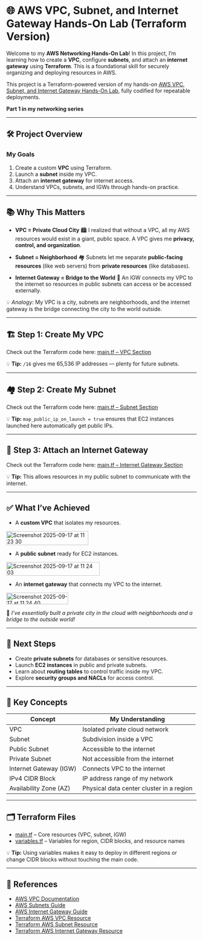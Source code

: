 # 🌐 AWS VPC, Subnet, and Internet Gateway Hands-On Lab (Terraform Version)

Welcome to my **AWS Networking Hands-On Lab**! In this project, I’m learning how to create a **VPC**, configure **subnets**, and attach an **internet gateway** using **Terraform**. This is a foundational skill for securely organizing and deploying resources in AWS.

This project is a Terraform-powered version of my hands-on [AWS VPC, Subnet, and Internet Gateway Hands-On Lab](https://github.com/1suleyman/-AWS-VPC-Subnet-and-Internet-Gateway-Hands-On-Lab-/tree/main), fully codified for repeatable deployments.

**Part 1 in my networking series**

---

## 🛠️ Project Overview

### My Goals

1. Create a custom **VPC** using Terraform.
2. Launch a **subnet** inside my VPC.
3. Attach an **internet gateway** for internet access.
4. Understand VPCs, subnets, and IGWs through hands-on practice.

---

## 📚 Why This Matters

* **VPC = Private Cloud City** 🏙️
  I realized that without a VPC, all my AWS resources would exist in a giant, public space. A VPC gives me **privacy, control, and organization**.

* **Subnet = Neighborhood** 🏘️
  Subnets let me separate **public-facing resources** (like web servers) from **private resources** (like databases).

* **Internet Gateway = Bridge to the World** 🌉
  An IGW connects my VPC to the internet so resources in public subnets can access or be accessed externally.

💡 *Analogy:* My VPC is a city, subnets are neighborhoods, and the internet gateway is the bridge connecting the city to the world outside.

---

## 🏗️ Step 1: Create My VPC

Check out the Terraform code here: [main.tf – VPC Section](https://github.com/1suleyman/-AWS-VPC-Subnet-and-Internet-Gateway-Hands-On-Lab-Terraform-Version-/blob/main/AWS%20VPC%2C%20Subnet%2C%20and%20Internet%20Gateway%20Hands-On%20Lab/main.tf)

💡 **Tip:** `/16` gives me 65,536 IP addresses — plenty for future subnets.

---

## 🏘️ Step 2: Create My Subnet

Check out the Terraform code here: [main.tf – Subnet Section](https://github.com/1suleyman/-AWS-VPC-Subnet-and-Internet-Gateway-Hands-On-Lab-Terraform-Version-/blob/main/AWS%20VPC%2C%20Subnet%2C%20and%20Internet%20Gateway%20Hands-On%20Lab/main.tf)

💡 **Tip:** `map_public_ip_on_launch = true` ensures that EC2 instances launched here automatically get public IPs.

---

## 🌉 Step 3: Attach an Internet Gateway

Check out the Terraform code here: [main.tf – Internet Gateway Section](https://github.com/1suleyman/-AWS-VPC-Subnet-and-Internet-Gateway-Hands-On-Lab-Terraform-Version-/blob/main/AWS%20VPC%2C%20Subnet%2C%20and%20Internet%20Gateway%20Hands-On%20Lab/main.tf)

💡 **Tip:** This allows resources in my public subnet to communicate with the internet.

---

## ✅ What I’ve Achieved

* A **custom VPC** that isolates my resources.

<img width="217" height="37" alt="Screenshot 2025-09-17 at 11 23 30" src="https://github.com/user-attachments/assets/964c790f-0a13-491e-a8c3-019a7f0f317f" />

* A **public subnet** ready for EC2 instances.

<img width="247" height="36" alt="Screenshot 2025-09-17 at 11 24 03" src="https://github.com/user-attachments/assets/498a1601-e801-4a2e-96f5-696dcbc574bf" />


* An **internet gateway** that connects my VPC to the internet.

<img width="164" height="31" alt="Screenshot 2025-09-17 at 11 24 40" src="https://github.com/user-attachments/assets/9cf6e773-6550-4ef2-84a6-178046633520" />

🎉 *I’ve essentially built a private city in the cloud with neighborhoods and a bridge to the outside world!*

---

## 🔮 Next Steps

* Create **private subnets** for databases or sensitive resources.
* Launch **EC2 instances** in public and private subnets.
* Learn about **routing tables** to control traffic inside my VPC.
* Explore **security groups and NACLs** for access control.

---

## 📖 Key Concepts

| Concept                | My Understanding                         |
| ---------------------- | ---------------------------------------- |
| VPC                    | Isolated private cloud network           |
| Subnet                 | Subdivision inside a VPC                 |
| Public Subnet          | Accessible to the internet               |
| Private Subnet         | Not accessible from the internet         |
| Internet Gateway (IGW) | Connects VPC to the internet             |
| IPv4 CIDR Block        | IP address range of my network           |
| Availability Zone (AZ) | Physical data center cluster in a region |

---

## 🗂️ Terraform Files

* [main.tf](https://github.com/1suleyman/-AWS-VPC-Subnet-and-Internet-Gateway-Hands-On-Lab-Terraform-Version-/blob/main/AWS%20VPC%2C%20Subnet%2C%20and%20Internet%20Gateway%20Hands-On%20Lab/main.tf) – Core resources (VPC, subnet, IGW)
* [variables.tf](https://github.com/1suleyman/-AWS-VPC-Subnet-and-Internet-Gateway-Hands-On-Lab-Terraform-Version-/blob/main/AWS%20VPC%2C%20Subnet%2C%20and%20Internet%20Gateway%20Hands-On%20Lab/variables.tf) – Variables for region, CIDR blocks, and resource names

💡 **Tip:** Using variables makes it easy to deploy in different regions or change CIDR blocks without touching the main code.

---

## 📌 References

* [AWS VPC Documentation](https://docs.aws.amazon.com/vpc/latest/userguide/what-is-amazon-vpc.html)
* [AWS Subnets Guide](https://docs.aws.amazon.com/vpc/latest/userguide/VPC_Subnets.html)
* [AWS Internet Gateway Guide](https://docs.aws.amazon.com/vpc/latest/userguide/VPC_Internet_Gateway.html)
* [Terraform AWS VPC Resource](https://registry.terraform.io/providers/hashicorp/aws/latest/docs/resources/vpc)
* [Terraform AWS Subnet Resource](https://registry.terraform.io/providers/hashicorp/aws/latest/docs/resources/subnet)
* [Terraform AWS Internet Gateway Resource](https://registry.terraform.io/providers/hashicorp/aws/latest/docs/resources/internet_gateway)
